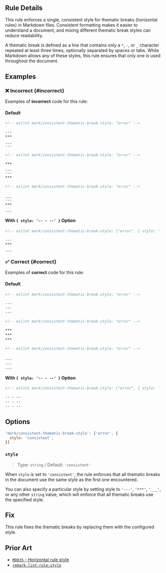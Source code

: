 <!-- markdownlint-disable-next-line no-inline-html first-line-h1 -->
<header v-html="$frontmatter.rule"></header>

## Rule Details

This rule enforces a single, consistent style for thematic breaks (horizontal rules) in Markdown files. Consistent formatting makes it easier to understand a document, and mixing different thematic break styles can reduce readability.

A thematic break is defined as a line that contains only a `*`, `-`, or `_` character repeated at least three times, optionally separated by spaces or tabs. While Markdown allows any of these styles, this rule ensures that only one is used throughout the document.

## Examples

### :x: Incorrect {#incorrect}

Examples of **incorrect** code for this rule:

#### Default

```md eslint-check
<!-- eslint mark/consistent-thematic-break-style: "error" -->

---
***
___
---
```

```md eslint-check
<!-- eslint mark/consistent-thematic-break-style: "error" -->

***
___
---
***
```

```md eslint-check
<!-- eslint mark/consistent-thematic-break-style: "error" -->

___
---
***
___
```

#### With `{ style: '-- - --' }` Option

```md eslint-check
<!-- eslint mark/consistent-thematic-break-style: ["error", { style: '-- - --' }] -->

---
***
___
```

### :white_check_mark: Correct {#correct}

Examples of **correct** code for this rule:

#### Default

```md eslint-check
<!-- eslint mark/consistent-thematic-break-style: "error" -->

---
---
---
```

```md eslint-check
<!-- eslint mark/consistent-thematic-break-style: "error" -->

***
***
***
```

```md eslint-check
<!-- eslint mark/consistent-thematic-break-style: "error" -->

___
___
___
```

#### With `{ style: '-- - --' }` Option

```md eslint-check
<!-- eslint mark/consistent-thematic-break-style: ["error", { style: '-- - --' }] -->

-- - --
-- - --
-- - --
```

## Options

```js
'mark/consistent-thematic-break-style': ['error', {
  style: 'consistent',
}]
```

### `style`

> Type: `string` / Default: `'consistent'`

When `style` is set to `'consistent'`, the rule enforces that all thematic breaks in the document use the same style as the first one encountered.

You can also specify a particular style by setting style to `'---'`, `'***'`, `'___'`, or any other `string` value, which will enforce that all thematic breaks use the specified style.

## Fix

This rule fixes the thematic breaks by replacing them with the configured style.

## Prior Art

- [`MD035` - Horizontal rule style](https://github.com/DavidAnson/markdownlint/blob/main/doc/md035.md#md035---horizontal-rule-style)
- [`remark-lint-rule-style`](https://github.com/remarkjs/remark-lint/tree/main/packages/remark-lint-rule-style#remark-lint-rule-style)
